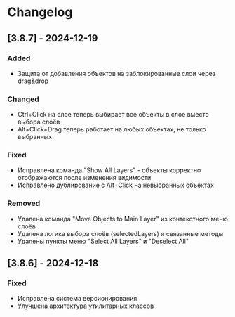 # Changelog

## [3.8.7] - 2024-12-19

### Added
- Защита от добавления объектов на заблокированные слои через drag&drop

### Changed
- Ctrl+Click на слое теперь выбирает все объекты в слое вместо выбора слоёв
- Alt+Click+Drag теперь работает на любых объектах, не только выбранных

### Fixed
- Исправлена команда "Show All Layers" - объекты корректно отображаются после изменения видимости
- Исправлено дублирование с Alt+Click на невыбранных объектах

### Removed
- Удалена команда "Move Objects to Main Layer" из контекстного меню слоёв
- Удалена логика выбора слоёв (selectedLayers) и связанные методы
- Удалены пункты меню "Select All Layers" и "Deselect All"

## [3.8.6] - 2024-12-18

### Fixed
- Исправлена система версионирования
- Улучшена архитектура утилитарных классов
